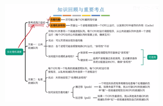 


![输入图片说明](/imgs/2025-09-11/So36RawJHfFnQE0Z.png)
<!--stackedit_data:
eyJoaXN0b3J5IjpbMTM5MTE5MDYxOF19
-->